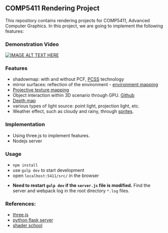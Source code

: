 ## COMP5411 Rendering Project

This repository contains rendering projects for COMP5411, Advanced Computer Graphics. In this project, we are going to implement the following features:

### Demonstration Video
[![IMAGE ALT TEXT HERE](https://i9.ytimg.com/vi/scmyL9RJ3H0/mq1.jpg?sqp=CMiv1e4F&rs=AOn4CLDQIc8kezX0wDnAFBqz8dhEM-S8-A)](https://www.youtube.com/watch?v=scmyL9RJ3H0)

### Features
- shadowmap: with and without PCF, [PCSS](http://developer.download.nvidia.com/shaderlibrary/docs/shadow_PCSS.pdf) technology
- mirror surfaces: reflection of the environment - [environment mapping](https://en.wikipedia.org/wiki/Reflection_mapping)
- [Projective texture mapping](http://mrl.nyu.edu/~dzorin/cg05/projection-tex.pdf)
- Object interaction within 3D scenario through GPU. [Github](https://github.com/brianxu/GPUPicker)
- [Depth map](https://en.wikipedia.org/wiki/Depth_map)
- various types of light source: point light, projection light, etc.
- Weather effect, such as cloudy and rainy, through [sprites](https://en.wikipedia.org/wiki/Sprite_(computer_graphics)).


### Implementation
- Using three.js to implement features.
- Nodejs server

### Usage
- `npm install`
- use `gulp dev` to start development
- open `localhost:5411/src/` in the browser
* **Need to restart `gulp dev` if the `server.js` file is modified.** Find the server and webpack log in the root directory `*.log` files.

### References:
- [three.js](https://threejs.org/)
- [python flask server](http://flask.pocoo.org/)
- [shader school](https://github.com/stackgl/shader-school)
